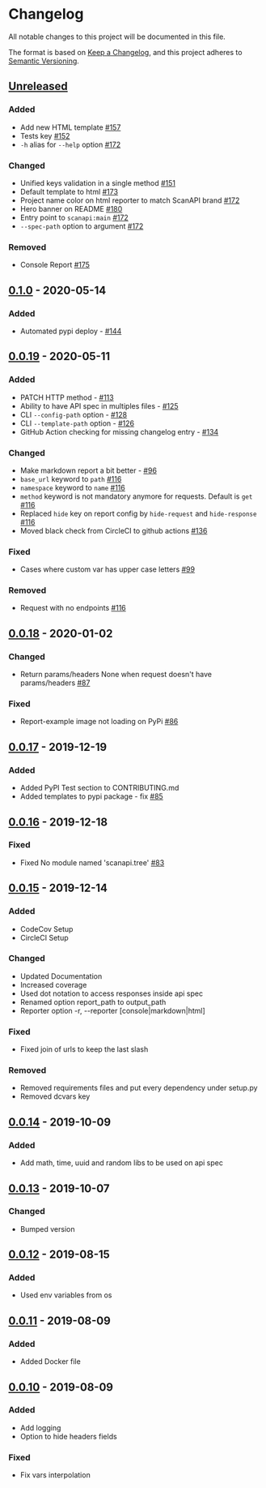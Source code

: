 # Changelog

All notable changes to this project will be documented in this file.

The format is based on [Keep a Changelog](https://keepachangelog.com/en/1.0.0/),
and this project adheres to [Semantic Versioning](https://semver.org/spec/v2.0.0.html).

## [Unreleased]
### Added
- Add new HTML template [#157](https://github.com/scanapi/scanapi/pull/157)
- Tests key [#152](https://github.com/scanapi/scanapi/pull/152)
- `-h` alias for `--help` option [#172](https://github.com/scanapi/scanapi/pull/172)

### Changed
- Unified keys validation in a single method [#151](https://github.com/scanapi/scanapi/pull/151)
- Default template to html [#173](https://github.com/scanapi/scanapi/pull/173)
- Project name color on html reporter to match ScanAPI brand [#172](https://github.com/scanapi/scanapi/pull/172)
- Hero banner on README [#180](https://github.com/scanapi/scanapi/pull/180)
- Entry point to `scanapi:main` [#172](https://github.com/scanapi/scanapi/pull/172)
- `--spec-path` option to argument [#172](https://github.com/scanapi/scanapi/pull/172)

### Removed
- Console Report [#175](https://github.com/scanapi/scanapi/pull/175)

## [0.1.0] - 2020-05-14
### Added
- Automated pypi deploy - [#144](https://github.com/scanapi/scanapi/pull/144)

## [0.0.19] - 2020-05-11
### Added
- PATCH HTTP method - [#113](https://github.com/scanapi/scanapi/pull/113)
- Ability to have API spec in multiples files - [#125](https://github.com/scanapi/scanapi/pull/125)
- CLI `--config-path` option - [#128](https://github.com/scanapi/scanapi/pull/128)
- CLI `--template-path` option - [#126](https://github.com/scanapi/scanapi/pull/126)
- GitHub Action checking for missing changelog entry - [#134](https://github.com/scanapi/scanapi/pull/134)

### Changed
- Make markdown report a bit better - [#96](https://github.com/scanapi/scanapi/pull/96)
- `base_url` keyword to `path` [#116](https://github.com/scanapi/scanapi/pull/116)
- `namespace` keyword to `name` [#116](https://github.com/scanapi/scanapi/pull/116)
- `method` keyword is not mandatory anymore for requests. Default is `get` [#116](https://github.com/scanapi/scanapi/pull/116)
- Replaced `hide` key on report config by `hide-request` and `hide-response` [#116](https://github.com/scanapi/scanapi/pull/116)
- Moved black check from CircleCI to github actions [#136](https://github.com/scanapi/scanapi/pull/136)

### Fixed
- Cases where custom var has upper case letters [#99](https://github.com/scanapi/scanapi/pull/99)

### Removed
- Request with no endpoints [#116](https://github.com/scanapi/scanapi/pull/116)

## [0.0.18] - 2020-01-02
### Changed
- Return params/headers None when request doesn't have params/headers [#87](https://github.com/scanapi/scanapi/pull/87)

### Fixed
- Report-example image not loading on PyPi [#86](https://github.com/scanapi/scanapi/pull/86)

## [0.0.17] - 2019-12-19
### Added
- Added PyPI Test section to CONTRIBUTING.md
- Added templates to pypi package - fix [#85](https://github.com/scanapi/scanapi/pull/85)

## [0.0.16] - 2019-12-18
### Fixed
- Fixed No module named 'scanapi.tree' [#83](https://github.com/scanapi/scanapi/pull/83)

## [0.0.15] - 2019-12-14
### Added
- CodeCov Setup
- CircleCI Setup

### Changed
- Updated Documentation
- Increased coverage
- Used dot notation to access responses inside api spec
- Renamed option report_path to output_path
- Reporter option -r, --reporter [console|markdown|html]

### Fixed
- Fixed join of urls to keep the last slash

### Removed
- Removed requirements files and put every dependency under setup.py
- Removed dcvars key

## [0.0.14] - 2019-10-09
### Added
- Add math, time, uuid and random libs to be used on api spec

## [0.0.13] - 2019-10-07
### Changed
- Bumped version

## [0.0.12] - 2019-08-15
### Added
- Used env variables from os

## [0.0.11] - 2019-08-09
### Added
- Added Docker file

## [0.0.10] - 2019-08-09
### Added
- Add logging
- Option to hide headers fields

### Fixed
- Fix vars interpolation

[Unreleased]: https://github.com/camilamaia/scanapi/compare/v0.1.0...HEAD
[0.1.0]: https://github.com/camilamaia/scanapi/compare/v0.0.19...v0.1.0
[0.0.19]: https://github.com/camilamaia/scanapi/compare/v0.0.18...v0.0.19
[0.0.18]: https://github.com/camilamaia/scanapi/compare/v0.0.17...v0.0.18
[0.0.17]: https://github.com/camilamaia/scanapi/compare/v0.0.16...v0.0.17
[0.0.16]: https://github.com/camilamaia/scanapi/compare/v0.0.15...v0.0.16
[0.0.15]: https://github.com/camilamaia/scanapi/compare/v0.0.14...v0.0.15
[0.0.14]: https://github.com/camilamaia/scanapi/compare/v0.0.13...v0.0.14
[0.0.13]: https://github.com/camilamaia/scanapi/compare/v0.0.12...v0.0.13
[0.0.12]: https://github.com/camilamaia/scanapi/compare/v0.0.11...v0.0.12
[0.0.11]: https://github.com/camilamaia/scanapi/compare/v0.0.10...v0.0.11
[0.0.10]: https://github.com/camilamaia/scanapi/releases/tag/v0.0.10
